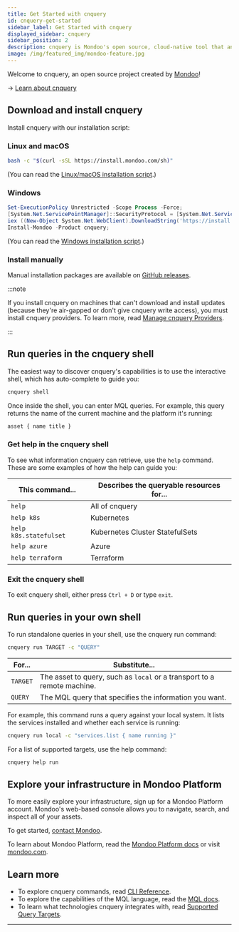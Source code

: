 ```yaml
---
title: Get Started with cnquery
id: cnquery-get-started
sidebar_label: Get Started with cnquery
displayed_sidebar: cnquery
sidebar_position: 2
description: cnquery is Mondoo's open source, cloud-native tool that answers every question about your infrastructure. Install, and get up and running with cnquery.
image: /img/featured_img/mondoo-feature.jpg
---
```


Welcome to cnquery, an open source project created by [Mondoo](https://mondoo.com)!

-> [Learn about cnquery](/cnquery/cnquery-about)

## Download and install cnquery​

Install cnquery with our installation script:

### Linux and macOS

```bash
bash -c "$(curl -sSL https://install.mondoo.com/sh)"
```

(You can read the [Linux/macOS installation script](https://install.mondoo.com/sh).)

### Windows

```powershell
Set-ExecutionPolicy Unrestricted -Scope Process -Force;
[System.Net.ServicePointManager]::SecurityProtocol = [System.Net.ServicePointManager]::SecurityProtocol -bor 3072;
iex ((New-Object System.Net.WebClient).DownloadString('https://install.mondoo.com/ps1/cnquery'));
Install-Mondoo -Product cnquery;
```

(You can read the [Windows installation script](https://install.mondoo.com/ps1/cnquery).)

### Install manually

Manual installation packages are available on [GitHub releases](https://github.com/mondoohq/cnquery/releases/latest).

:::note

If you install cnquery on machines that can't download and install updates (because they're air-gapped or don't give cnquery write access), you must install cnquery providers. To learn more, read [Manage cnquery Providers](/cnquery/providers/).

:::

## Run queries in the cnquery shell​

The easiest way to discover cnquery's capabilities is to use the interactive shell, which has auto-complete to guide you:

```bash
cnquery shell
```

Once inside the shell, you can enter MQL queries. For example, this query returns the name of the current machine and the platform it's running:

```bash
asset { name title }
```

### Get help in the cnquery shell​

To see what information cnquery can retrieve, use the `help` command. These are some examples of how the help can guide you:

| This command...        | Describes the queryable resources for... |
| ---------------------- | ---------------------------------------- |
| `help`                 | All of cnquery                           |
| `help k8s`             | Kubernetes                               |
| `help k8s.statefulset` | Kubernetes Cluster StatefulSets          |
| `help azure`           | Azure                                    |
| `help terraform`       | Terraform                                |

### Exit the cnquery shell​

To exit cnquery shell, either press `Ctrl + D` or type `exit`.

## Run queries in your own shell​

To run standalone queries in your shell, use the cnquery run command:

```bash
cnquery run TARGET -c "QUERY"
```

| For...   | Substitute...                                                           |
| -------- | ----------------------------------------------------------------------- |
| `TARGET` | The asset to query, such as `local` or a transport to a remote machine. |
| `QUERY`  | The MQL query that specifies the information you want.                  |

For example, this command runs a query against your local system. It lists the services installed and whether each service is running:

```bash
cnquery run local -c "services.list { name running }"
```

For a list of supported targets, use the help command:

```bash
cnquery help run
```

## Explore your infrastructure in Mondoo Platform​

To more easily explore your infrastructure, sign up for a Mondoo Platform account. Mondoo's web-based console allows you to navigate, search, and inspect all of your assets.

To get started, [contact Mondoo](https://mondoo.com/contact).

To learn about Mondoo Platform, read the [Mondoo Platform docs](../platform/home.md) or visit [mondoo.com](https://mondoo.com).

## Learn more​

- To explore cnquery commands, read [CLI Reference](/cnquery/cli/cnquery).
- To explore the capabilities of the MQL language, read the [MQL docs](/mql/resources).
- To learn what technologies cnquery integrates with, read [Supported Query Targets](/cnquery/cnquery-supported).

---
